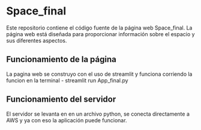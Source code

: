 # Space_final

Este repositorio contiene el código fuente de la página web Space_final. La página web está diseñada para proporcionar información sobre el espacio y sus diferentes aspectos.

## Funcionamiento de la página

La pagina web se construyo con el uso de streamlit y funciona corriendo la funcion en la terminal - streamlit run App_final.py


## Funcionamiento del servidor

El servidor se levanta en en un archivo python, se conecta directamente a AWS y ya con eso la aplicación puede funcionar.

